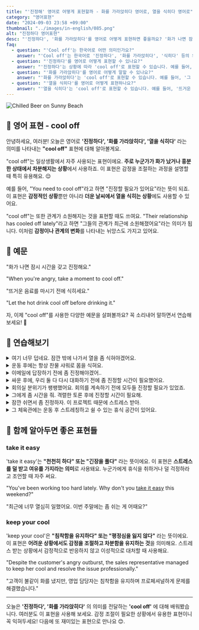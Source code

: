 ```yaml
---
title: "'진정해' 영어로 어떻게 표현할까 - 화를 가라앉히다 영어로, 열을 식히다 영어로"
category: "영어표현"
date: "2024-09-03 23:58 +09:00"
thumbnail: "../images/in-english/085.png"
alt: "진정하다 영어표현"
desc: "'진정하다', '화를 가라앉히다'를 영어로 어떻게 표현하면 좋을까요? '화가 나면 잠시 시간을 갖고 진정해요.', '뜨거운 음료를 마시기 전에 식히세요.' 등을 영어로 표현하는 법을 배워봅시다. 다양한 예문을 통해서 연습하고 본인의 표현으로 만들어 보세요."
faq:
  - question: "'Cool off'는 한국어로 어떤 의미인가요?"
    answer: "'Cool off'는 한국어로 '진정하다', '화를 가라앉히다', '식히다' 등의 의미로 사용됩니다. 감정적인 상황이나 더운 날씨, 뜨거운 음식 등을 식히는 상황에서 사용할 수 있습니다."
  - question: "'진정하다'를 영어로 어떻게 표현할 수 있나요?"
    answer: "'진정하다'는 상황에 따라 'cool off'로 표현할 수 있습니다. 예를 들어, '화가 났을 때는 잠시 진정할 시간을 가져보세요'는 'When you're angry, take a moment to cool off'로 말할 수 있습니다."
  - question: "'화를 가라앉히다'를 영어로 어떻게 말할 수 있나요?"
    answer: "'화를 가라앉히다'는 'cool off'로 표현할 수 있습니다. 예를 들어, '그 말다툼 후에 화를 가라앉힐 필요가 있어요'는 'I need to cool off after that argument'로 말할 수 있습니다."
  - question: "'열을 식히다'를 영어로 어떻게 표현하나요?"
    answer: "'열을 식히다'는 'cool off'로 표현할 수 있습니다. 예를 들어, '뜨거운 음료를 마시기 전에 식히세요'는 'Let the hot drink cool off before drinking it'로 말할 수 있습니다."
---
```


![Chilled Beer on Sunny Beach](../images/in-english/085-1.avif)

## 🌟 영어 표현 - cool off

안녕하세요, 여러분! 오늘은 영어로 **'진정하다', '화를 가라앉히다', '열을 식히다'** 라는 의미를 나타내는 **"cool off"** 표현에 대해 알아볼게요.

"cool off"는 일상생활에서 자주 사용되는 표현이에요. **주로 누군가가 화가 났거나 흥분한 상태에서 차분해지는 상황**에서 사용하죠. 이 표현은 감정을 조절하는 과정을 설명할 때 특히 유용해요. 😌

예를 들어, "You need to cool off"라고 하면 "진정할 필요가 있어요"라는 뜻이 되죠. 이 표현은 **감정적인 상황**뿐만 아니라 **더운 날씨에서 열을 식히는 상황**에도 사용할 수 있어요.

"cool off"는 또한 관계가 소원해지는 것을 표현할 때도 쓰여요. "Their relationship has cooled off lately"라고 하면 "그들의 관계가 최근에 소원해졌어요"라는 의미가 됩니다. 이처럼 **감정이나 관계의 변화**를 나타내는 뉘앙스도 가지고 있어요.

<script async src="https://pagead2.googlesyndication.com/pagead/js/adsbygoogle.js?client=ca-pub-1465612013356152"
     crossorigin="anonymous"></script>
<!-- engple-horizontal-ad -->

<ins class="adsbygoogle"
     style="display:block"
     data-ad-client="ca-pub-1465612013356152"
     data-ad-slot="2106896038"
     data-ad-format="auto"
     data-full-width-responsive="true"></ins>

<script>
     (adsbygoogle = window.adsbygoogle || []).push({});
</script>

## 📖 예문

"화가 나면 잠시 시간을 갖고 진정해요."

"When you're angry, take a moment to cool off."

"뜨거운 음료를 마시기 전에 식히세요."

"Let the hot drink cool off before drinking it."

자, 이제 "cool off"를 사용한 다양한 예문을 살펴볼까요? 꼭 소리내어 말하면서 연습해보세요! 🚀

## 💬 연습해보기

<details>
<summary>여기 너무 덥네요. 잠깐 밖에 나가서 열을 좀 식혀야겠어요.</summary>
<span>It's so hot in here. I'm gonna step outside to cool off for a minute.</span>
</details>

<details>
<summary>운동 후에는 항상 찬물 샤워로 몸을 식혀요.</summary>
<span>I always take a cold shower to cool off after my workout.</span>
</details>

<details>
<summary>이메일에 답장하기 전에 좀 진정해야겠어..</summary>
<span>I'm gonna cool off for a bit before responding to that email.</span>
</details>

<details>
<summary>싸운 후에, 우리 둘 다 다시 대화하기 전에 좀 진정할 시간이 필요했어요.</summary>
<span>After our argument, we both needed some time to cool off before talking again.</span>
</details>

<details>
<summary>회의실 분위기가 팽팽했어요. 회의를 계속하기 전에 모두들 진정할 필요가 있었죠.</summary>
<span>The tension in the room was high. Everyone needed to cool off before continuing the meeting.</span>
</details>

<details>
<summary>그에게 좀 시간을 줘. 격렬한 토론 후에 진정할 시간이 필요해.</summary>
<span>Give him some space. He needs to cool off after that heated debate.</span>
</details>

<details>
<summary>잠깐 쉬면서 좀 진정하자. 이 프로젝트 때문에 스트레스 받아.</summary>
<span>Let's take a break and cool off. This project is stressing me out.</span>
</details>

<details>
<summary>그 체육관에는 운동 후 스트레칭하고 쉴 수 있는 휴식 공간이 있어요.</summary>
<span>The gym has a cool-off area where you can stretch and relax after your workout.</span>
</details>

## 🤝 함께 알아두면 좋은 표현들

### take it easy

'take it easy'는 **"천천히 하다" 또는 "긴장을 풀다"** 라는 뜻이에요. 이 표현은 **스트레스를 덜 받고 여유를 가지라는 의미**로 사용돼요. 누군가에게 휴식을 취하거나 덜 걱정하라고 조언할 때 자주 써요.

"You've been working too hard lately. Why don't you [take it easy](/blog/너무-긴장하지마-영어표현/) this weekend?"

"최근에 너무 열심히 일했어요. 이번 주말에는 좀 쉬는 게 어때요?"

### keep your cool

'keep your cool'은 **"침착함을 유지하다" 또는 "평정심을 잃지 않다"** 라는 뜻이에요. 이 표현은 **어려운 상황에서도 감정을 조절하고 차분함을 유지하는 것**을 의미해요. 스트레스 받는 상황에서 감정적으로 반응하지 않고 이성적으로 대처할 때 사용해요.

"Despite the customer's angry outburst, the sales representative managed to keep her cool and resolve the issue professionally."

"고객이 불같이 화를 냈지만, 영업 담당자는 침착함을 유지하며 프로페셔널하게 문제를 해결했습니다."

---

오늘은 **'진정하다', '화를 가라앉히다'** 의 의미를 전달하는 **'cool off'** 에 대해 배워봤습니다. 여러분도 이 표현을 사용해 보세요. 감정 조절이 필요한 상황에서 유용한 표현이니 꼭 익혀두세요! 다음에 또 재미있는 표현으로 만나요 😊.
